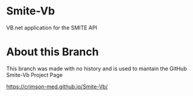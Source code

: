 # Smite-Vb

VB.net application for the SMITE API

# About this Branch

This branch was made with no history and is used to mantain the GitHub Smite-Vb Project Page

https://crimson-med.github.io/Smite-Vb/
